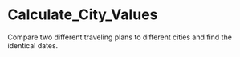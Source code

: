 # Calculate_City_Values
Compare two different traveling plans to different cities and find the identical dates.
